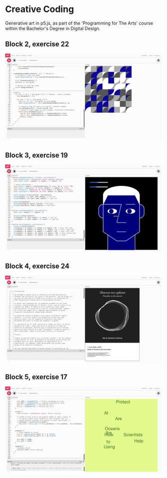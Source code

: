 # Creative Coding

Generative art in p5.js, as part of the 'Programming for The Arts' course within the Bachelor's Degree in Digital Design.

## Block 2, exercise 22
![Block 2, exercise 22](screenshots/block2.png)

## Block 3, exercise 19
![Block 3, exercise 19](screenshots/block3.png)

## Block 4, exercise 24
![Block 4, exercise 24](screenshots/block4.png)

## Block 5, exercise 17
![Block 5, exercise 17](screenshots/block5.png)

